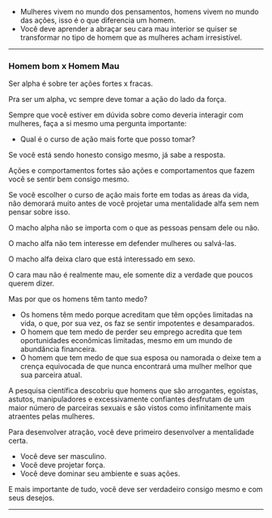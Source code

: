 - Mulheres vivem no mundo dos pensamentos, homens vivem no mundo das ações, isso é o que diferencia um homem. 
- Você deve aprender a abraçar seu cara mau interior se quiser se transformar no tipo de homem que as mulheres acham irresistível.

----
### Homem bom x Homem Mau 

Ser alpha é sobre ter ações fortes x fracas. 

Pra ser um alpha, vc sempre deve tomar a ação do lado da força. 

Sempre que você estiver em dúvida sobre como deveria interagir com mulheres, faça a si mesmo uma pergunta importante: 
- Qual é o curso de ação mais forte que posso tomar?  

Se você está sendo honesto consigo mesmo, já sabe a resposta.

Ações e comportamentos fortes são ações e comportamentos que fazem você se sentir bem consigo mesmo.

Se você escolher o curso de ação mais forte em todas as áreas da vida,  
não demorará muito antes de você projetar uma mentalidade alfa sem nem pensar sobre isso.

O macho alpha não se importa com o que as pessoas pensam dele ou não. 

O macho alfa não tem interesse em defender mulheres ou salvá-las.

O macho alfa deixa claro que está interessado em sexo.

O cara mau não é realmente mau, ele somente diz a verdade que poucos querem dizer. 

Mas por que os homens têm tanto medo?  
- Os homens têm medo porque acreditam que têm opções limitadas na vida, o que, por sua vez, os faz se sentir impotentes e desamparados.
- O homem que tem medo de perder seu emprego acredita que tem oportunidades econômicas limitadas, mesmo em um mundo de abundância financeira.
- O homem que tem medo de que sua esposa ou namorada o deixe tem a crença equivocada de que nunca encontrará uma mulher melhor que sua parceira atual.

A pesquisa científica descobriu que homens que são arrogantes, egoístas, astutos, manipuladores e excessivamente confiantes desfrutam de um maior número de parceiras sexuais e são vistos como infinitamente mais atraentes pelas mulheres.

Para desenvolver atração, você deve primeiro desenvolver a mentalidade certa.  

- Você deve ser masculino.  
- Você deve projetar força.  
- Você deve dominar seu ambiente e suas ações.  

E mais importante de tudo, você deve ser verdadeiro consigo mesmo e com seus desejos.

-----



